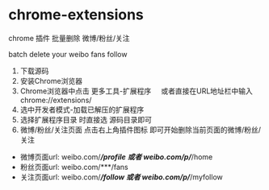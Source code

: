 # chrome-extensions

chrome 插件 批量删除 微博/粉丝/关注

batch delete your weibo fans follow

1. 下载源码
2. 安装Chrome浏览器
3. Chrome浏览器中点击 更多工具-扩展程序     或者直接在URL地址栏中输入 chrome://extensions/
4. 选中开发者模式-加载已解压的扩展程序
5. 选择扩展程序目录 时直接选 源码目录即可
6. 微博/粉丝/关注页面 点击右上角插件图标 即可开始删除当前页面的微博/粉丝/关注

- 微博页面url: weibo.com/***/profile  或者  weibo.com/p/***/home
- 粉丝页面url: weibo.com/***/fans
- 关注页面url: weibo.com/***/follow   或者  weibo.com/p/***/myfollow
